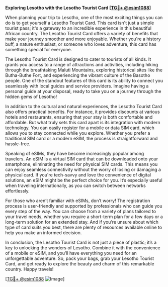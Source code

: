 **Exploring Lesotho with the Lesotho Tourist Card [[TG💪+ @esim1088](https://t.me/s/esim1088)]**

When planning your trip to Lesotho, one of the most exciting things you can do is to get yourself a Lesotho Tourist Card. This card isn't just a simple tourist pass; it's a gateway to an incredible experience in this beautiful African country. The Lesotho Tourist Card offers a variety of benefits that make your journey smoother and more enjoyable. Whether you're a history buff, a nature enthusiast, or someone who loves adventure, this card has something special for everyone.

The Lesotho Tourist Card is designed to cater to tourists of all kinds. It grants you access to a range of attractions and activities, including hiking through the breathtaking Maluti Mountains, exploring historical sites like the Butha-Buthe Fort, and experiencing the vibrant culture of the Basotho people. One of the standout features of this card is its ability to connect you seamlessly with local guides and service providers. Imagine having a personal guide at your disposal, ready to take you on a journey through the hidden gems of Lesotho!

In addition to the cultural and natural experiences, the Lesotho Tourist Card also offers practical benefits. For instance, it provides discounts at various hotels and restaurants, ensuring that your stay is both comfortable and affordable. But what truly sets this card apart is its integration with modern technology. You can easily register for a mobile or data SIM card, which allows you to stay connected while you explore. Whether you prefer a traditional SIM card or a modern eSIM, the process is straightforward and hassle-free.

Speaking of eSIMs, they have become increasingly popular among travelers. An eSIM is a virtual SIM card that can be downloaded onto your smartphone, eliminating the need for physical SIM cards. This means you can enjoy seamless connectivity without the worry of losing or damaging a physical card. If you're tech-savvy and love the convenience of digital solutions, an eSIM might be the perfect choice for you. It’s especially useful when traveling internationally, as you can switch between networks effortlessly.

For those who aren’t familiar with eSIMs, don’t worry! The registration process is user-friendly and supported by professionals who can guide you every step of the way. You can choose from a variety of plans tailored to your travel needs, whether you require a short-term plan for a few days or a long-term solution for an extended stay. And if you’re unsure about which type of card suits you best, there are plenty of resources available online to help you make an informed decision.

In conclusion, the Lesotho Tourist Card is not just a piece of plastic; it’s a key to unlocking the wonders of Lesotho. Combine it with the convenience of a mobile or eSIM, and you’ll have everything you need for an unforgettable adventure. So, pack your bags, grab your Lesotho Tourist Card, and get ready to explore the beauty and charm of this remarkable country. Happy travels!

[[TG💪+ @esim1088](https://t.me/s/esim1088) ![Image](https://i.postimg.cc/Y0z9fWf4/image.png)]